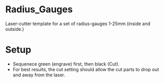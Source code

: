 # Radius_Gauges
Laser-cutter template for a set of radius-gauges 1-25mm (inside and outside.)

# Setup
 * Sequenece green (engrave) first, then black (Cut).
 * For best results, the cut setting should allow the cut parts to drop out and away from the laser. 
